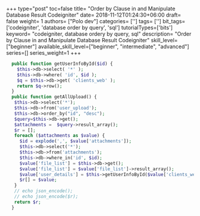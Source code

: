 +++
type="post"
toc=false
title= "Order by Clause in and Manipulate Database Result Codeigniter"
date= 2018-11-12T01:24:30+06:00
draft= false
weight= 1
authors= ["Polo dev"]
categories= ['']
tags= ['']
bit_tags= ['codeigniter', 'database order by query', 'sql']
tutorialTypes=['bits']
keyword= "codeigniter, database ordery by query, sql"
description= "Order by Clause in and Manipulate Database Result Codeigniter"
skill_level=["beginner"]
available_skill_level=["beginner", "intermediate", "advanced"]
series=[]
series_weight=1
+++

~~~php
  public function getUserInfoById($id) {
    $this->db->select( '*' );
    $this->db->where( 'id', $id );
    $q = $this->db->get( 'clients_web' );
    return $q->row();
  }
  public function getAllUpload() {
   $this->db->select('*');
   $this->db->from('user_upload');
   $this->db->order_by("id", "desc");
   $query=$this->db->get();
   $attachments =  $query->result_array();
   $r = [];
   foreach ($attachments as $value) {
     $id = explode(',', $value['attachments']);
     $this->db->select('*');
     $this->db->from('attachments');
     $this->db->where_in('id', $id);
     $value['file_list'] = $this->db->get();
     $value['file_list'] = $value['file_list']->result_array();
     $value['user_details'] = $this->getUserInfoById($value['clients_web_id']);
     $r[] = $value;
   }
   // echo json_encode();
   // echo json_encode($r);
   return $r;
  }
~~~

